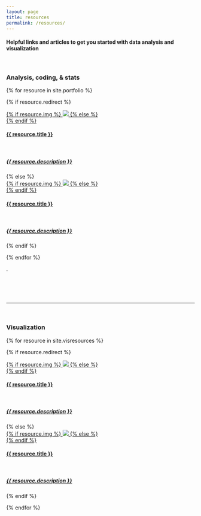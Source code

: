 ```yaml
---
layout: page
title: resources
permalink: /resources/
---
```


#### Helpful links and articles to get you started with data analysis and visualization   
<br>


### Analysis, coding, & stats
{% for resource in site.portfolio %}

{% if resource.redirect %}
<div class="icon">
    <div class="thumbnailicon">
        <a href="{{ resource.redirect }}" target="_blank">
        {% if resource.img %}
        <img class="thumbnailicon" src="{{ project.img }}"/>
        {% else %}
        <div class="thumbnailicon blankbox"></div>
        {% endif %}    
        <span>
            <h4>{{ resource.title }}</h4>
            <br/>
            <h5>{{ resource.description }}</h5>
        </span>
        </a>
    </div>
</div>
{% else %}

<div class="icon">
    <div class="thumbnailicon">
        <a href="{{ site.baseurl }}{{ resource.url }}">
        {% if resource.img %}
        <img class="thumbnailicon" src="{{ resource.img }}"/>
        {% else %}
        <div class="thumbnailicon blankbox"></div>
        {% endif %}    
        <span>
            <h4>{{ resource.title }}</h4>
            <br/>
            <h5>{{ resource.description }}</h5>
        </span>
        </a>
    </div>
</div>

{% endif %}

{% endfor %}   

.
<br>
<br>
<br>
<br>
<br>


<hr>

<br>   

### Visualization

{% for resource in site.visresources %}

{% if resource.redirect %}
<div class="icon">
    <div class="thumbnailicon">
        <a href="{{ resource.redirect }}" target="_blank">
        {% if resource.img %}
        <img class="thumbnailicon" src="{{ project.img }}"/>
        {% else %}
        <div class="thumbnailicon blankbox"></div>
        {% endif %}    
        <span>
            <h4>{{ resource.title }}</h4>
            <br/>
            <h5>{{ resource.description }}</h5>
        </span>
        </a>
    </div>
</div>
{% else %}

<div class="icon">
    <div class="thumbnailicon">
        <a href="{{ site.baseurl }}{{ resource.url }}">
        {% if resource.img %}
        <img class="thumbnailicon" src="{{ resource.img }}"/>
        {% else %}
        <div class="thumbnailicon blankbox"></div>
        {% endif %}    
        <span>
            <h4>{{ resource.title }}</h4>
            <br/>
            <h5>{{ resource.description }}</h5>
        </span>
        </a>
    </div>
</div>

{% endif %}

{% endfor %}





